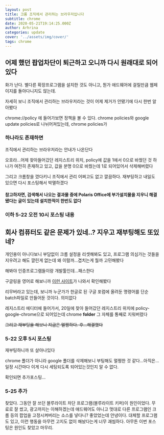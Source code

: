 ```yaml
---
layout: post
title: 크롬 조직에서 관리하는 브라우저입니다
subtitle: chrome
date: 2020-05-21T19:14:25.000Z
author: Arhrina
categories: update
cover: '../assets/img/cover/'
tags: chrome
---
```


## 어제 했던 팝업차단이 퇴근하고 오니까 다시 원래대로 되어있다

화가 난다. 별다른 확장프로그램을 설치한 것도 아니고, 뭔가 애드웨어에 걸릴만큼 웹페이지를 돌아다니지도 않는데.

자세히 보니 조직에서 관리하는 브라우저라는 것이 어제 제거가 안됐기에 다시 한번 알아봤다

chrome://policy 에 들어가보면 정책을 볼 수 있다. chrome policies와 google update policies로 나뉘어져있는데, chrome policies가 <h3>하나라도 존재하면</h3> 조직에서 관리하는 브라우저라는 안내가 나온단다

오호라...어제 찾아들어갔던 레지스트리 위치, policy에 값을 1에서 0으로 바꿨던 것 하나가 여전히 존재하고 있고, 값을 분명 0으로 바꿨는데 1로 되어있어서 삭제해버렸다

그리고 크롬창을 껐다키니 조직에서 관리 어쩌고도 없고 깔끔하다. 재부팅하고 내일도 있으면 다시 포스팅해서 박멸하겠다

<h4>참고하자면, 검색해서 나오는 결과물 중에 Polaris Office에 부가설치물을 지우니 해결됐다는 글이 있는데 설치한적이 한번도 없다</h4>



### 이하 5-22 오전 10시 포스팅 내용

<h2>회사 컴퓨터도 같은 문제가 있네..? 지우고 재부팅해도 또있네?</h2>

개인용이 아니다보니 부담없이 크롬 설정을 리셋해봐도 있고, 프로그램 의심가는 것들을 지우려고 해도 깔린게 없는데 왜 이럴까...겹치는게 뭘까 고민해봤다

해봐야 인증프로그램들이랑 개발툴인데...패스한다

구글링을 영어로 해보니까 <a href="https://www.winhelponline.com/blog/chrome-managed-by-your-organization-policy-windows">이런 사이트</a>가 나와서 확인해봤다

리무버라고 있는데, 보니까 누군가가 한글로 된 구글 포럼에 올려둔 명령어를 단순 batch파일로 만들어둔 것이다. 의미없다

레지스트리 에디터에 들어가서, 20일에 찾아 들어갔던 레지스트리 위치에 policy-google-chrome으로 되어있는데 chrome <b>folder</b> 그 자체를 통째로 지워버렸다

~~그리고 재부팅을 해보니 지금은 멀쩡하다. 후...해결했다~~

### 5-22 오후 5시 포스팅

재부팅하니까 또 살아나있다

chrome 폴더가 아니라 google 폴더를 삭제해보니 부팅해도 멀쩡한 것 같다...아직은...일정 시간마다 이게 다시 세팅되도록 되어있는것인지 알 수 없다.

확인되면 추가포스팅...


### 5-25 추가

찾았다. 그동안 잘 쓰던 블루라이트 차단 프로그램(블루라이트 키퍼)이 원인이었다. 무료로 잘 썼고, 광고까지는 이해하겠는데 애드웨어도 아니고 멋대로 다른 프로그램인 크롬 등의 팝업을 고정시켜버리는 소스를 넣다니? 좋았었는데 안녕이다. 대체할 프로그램도 있고, 이런 행동을 아무런 고지도 없이 해놨다는게 너무 괘씸하다. 아무튼 이번 포스팅은 원인도 찾았고 마무리.